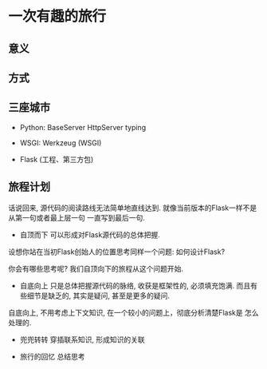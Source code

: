 # 一次有趣的旅行

## 意义

## 方式


## 三座城市

* Python: BaseServer HttpServer typing

* WSGI: Werkzeug (WSGI)

* Flask (工程、第三方包)

## 旅程计划

话说回来, 源代码的阅读路线无法简单地直线达到.
就像当前版本的Flask一样不是从第一句或者最上层一句
一直写到最后一句.

* 自顶而下
可以形成对Flask源代码的总体把握.

设想你站在当初Flask创始人的位置思考同样一个问题: 如何设计Flask?

你会有哪些思考呢?
我们自顶向下的旅程从这个问题开始.

* 自底向上
只是总体把握源代码的脉络, 收获是框架性的, 必须填充饱满.
而且有些细节是缺乏的, 其实是疑问, 甚至是更多的疑问.

自底向上, 不用考虑上下文知识, 在一个较小的问题上，彻底分析清楚Flask是
怎么处理的.

* 兜兜转转
穿插联系知识, 形成知识的关联

* 旅行的回忆
总结思考
